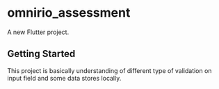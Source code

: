 # omnirio_assessment

A new Flutter project.

## Getting Started

This project is basically understanding of different type of validation on input field and some data stores locally.
